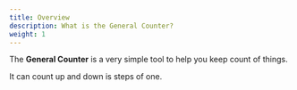 ```yaml
---
title: Overview
description: What is the General Counter?
weight: 1
---
```


The **General Counter** is a very simple tool to help you keep count of things.

It can count up and down is steps of one.
